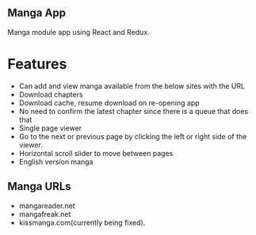 ## Manga App

Manga module app using React and Redux.

# Features

* Can add and view manga available from the below sites with the URL
* Download chapters
* Download cache, resume download on re-opening app
* No need to confirm the latest chapter since there is a queue that does that
* Single page viewer
* Go to the next or previous page by clicking the left or right side of the viewer.
* Horizontal scroll slider to move between pages
* English version manga

## Manga URLs

* mangareader.net
* mangafreak.net
* kissmanga.com(currently being fixed). 


